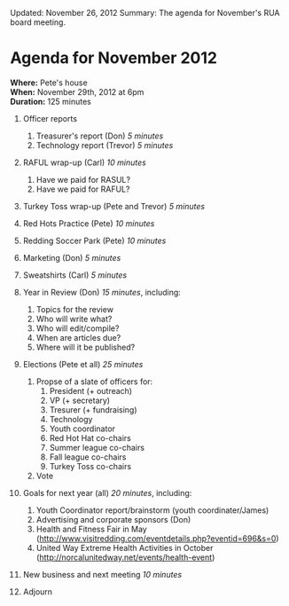 Updated: November 26, 2012
Summary: The agenda for November's RUA board meeting.

# Agenda for November 2012

**Where:** Pete's house  
**When:** November 29th, 2012 at 6pm  
**Duration:** 125 minutes

1. Officer reports
    1. Treasurer's report (Don) *5 minutes*
    1. Technology report (Trevor) *5 minutes*
1. RAFUL wrap-up (Carl) *10 minutes*
    1. Have we paid for RASUL?
    1. Have we paid for RAFUL?
1. Turkey Toss wrap-up (Pete and Trevor) *5 minutes*
1. Red Hots Practice (Pete) *10 minutes*
1. Redding Soccer Park (Pete) *10 minutes*
1. Marketing (Don) *5 minutes*
1. Sweatshirts (Carl) *5 minutes*
1. Year in Review (Don) *15 minutes*, including:
    1. Topics for the review
    1. Who will write what?
    1. Who will edit/compile?
    1. When are articles due?
    1. Where will it be published?
1. Elections (Pete et all) *25 minutes*

    1. Propse of a slate of officers for:
        1. President (+ outreach)
        2. VP (+ secretary)
        3. Tresurer (+ fundraising)
        4. Technology
        1. Youth coordinator
        5. Red Hot Hat co-chairs
        6. Summer league co-chairs
        7. Fall league co-chairs
        8. Turkey Toss co-chairs
    2. Vote
1. Goals for next year (all) *20 minutes*, including:
    1. Youth Coordinator report/brainstorm (youth coordinater/James)
    1. Advertising and corporate sponsors (Don)
    1. Health and Fitness Fair in May (http://www.visitredding.com/eventdetails.php?eventid=696&s=0)
    1. United Way Extreme Health Activities in October (http://norcalunitedway.net/events/health-event)
1. New business and next meeting *10 minutes*
1. Adjourn
